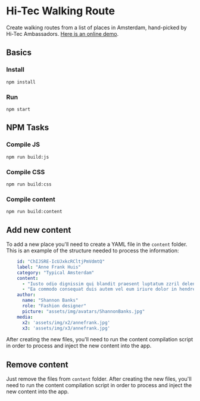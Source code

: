 # Hi-Tec Walking Route

Create walking routes from a list of places in Amsterdam, hand-picked by Hi-Tec Ambassadors. [Here is an online demo](http://spaaza.github.io/hitec-walking-route/).

## Basics

### Install

    npm install

### Run

    npm start

## NPM Tasks

### Compile JS

    npm run build:js

### Compile CSS

    npm run build:css

### Compile content

    npm run build:content

## Add new content

To add a new place you'll need to create a YAML file in the ```content``` folder. This is an example of the structure needed to process the information:

``` yaml
    id: "ChIJSRE-IcUJxkcRCltjPmVdmtQ"
    label: "Anne Frank Huis"
    category: "Typical Amsterdam"
    content:
      - "Iusto odio dignissim qui blandit praesent luptatum zzril delenit augue duis dolore te feugait nulla. Option congue nihil imperdiet doming id quod mazim placerat facer possim."
      - "Ea commodo consequat duis autem vel eum iriure dolor in hendrerit? Litterarum formas humanitatis per seacula quarta decima et quinta decima eodem modo typi."
    author:
      name: "Shannon Banks"
      role: "Fashion designer"
      picture: "assets/img/avatars/ShannonBanks.jpg"
    media:
      x2: 'assets/img/x2/annefrank.jpg'
      x3: 'assets/img/x3/annefrank.jpg'
```

After creating the new files, you'll need to run the content compilation script in order to process and inject the new content into the app.

## Remove content

Just remove the files from ```content``` folder. After creating the new files, you'll need to run the content compilation script in order to process and inject the new content into the app.
